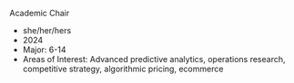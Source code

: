 Academic Chair
+ she/her/hers
+ 2024
+ Major: 6-14
+ Areas of Interest: Advanced predictive analytics, operations research, competitive strategy, algorithmic pricing, ecommerce